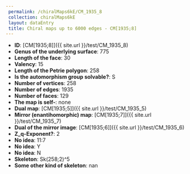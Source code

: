 ```yaml
--- 
 permalink: /chiralMaps6kE/CM_1935_8 
 collection: chiralMaps6kE
 layout: dataEntry
 title: Chiral maps up to 6000 edges - CM[1935;8]
---
```


- **ID**: [CM[1935;8]]({{ site.url }}/test/CM_1935_8)
- **Genus of the underlying surface**: 775
- **Length of the face**: 30
- **Valency**: 15
- **Length of the Petrie polygon**: 258
- **Is the automorphism group solvable?**: S
- **Number of vertices**: 258
- **Number of edges**: 1935
- **Number of faces**: 129
- **The map is self-**: none
- **Dual map**: [CM[1935;5]]({{ site.url }}/test/CM_1935_5)
- **Mirror (enantihomorphic) map**: [CM[1935;7]]({{ site.url }}/test/CM_1935_7)
- **Dual of the mirror image**: [CM[1935;6]]({{ site.url }}/test/CM_1935_6)
- **Z_q-Exponent?**: 2
- **No idea**:  11:7
- **No idea**: Y
- **No idea**: N
- **Skeleton**: Sk(258;2)^5
- **Some other kind of skeleton**: nan

